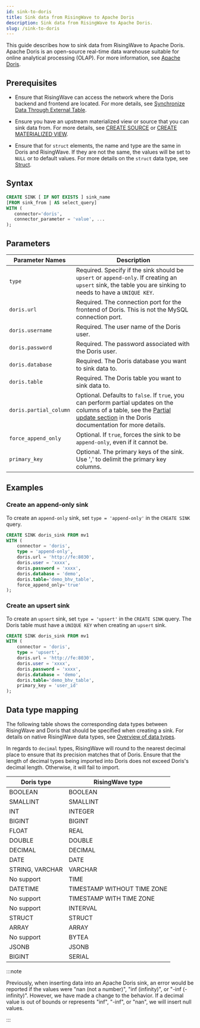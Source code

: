 ```yaml
---
id: sink-to-doris
title: Sink data from RisingWave to Apache Doris
description: Sink data from RisingWave to Apache Doris.
slug: /sink-to-doris
---
```


This guide describes how to sink data from RisingWave to Apache Doris. Apache Doris is an open-source real-time data warehouse suitable for online analytical processing (OLAP). For more information, see [Apache Doris](https://doris.apache.org).

## Prerequisites 

- Ensure that RisingWave can access the network where the Doris backend and frontend are located. For more details, see [Synchronize Data Through External Table](https://doris.apache.org/docs/dev/data-operate/import/import-scenes/external-table-load/).

- Ensure you have an upstream materialized view or source that you can sink data from. For more details, see [CREATE SOURCE](/sql/commands/sql-create-source.md) or [CREATE MATERIALIZED VIEW](/sql/commands/sql-create-mv.md).

- Ensure that for `struct` elements, the name and type are the same in Doris and RisingWave. If they are not the same, the values will be set to `NULL` or to default values. For more details on the `struct` data type, see [Struct](/sql/data-types/data-type-struct.md).

## Syntax 

```sql
CREATE SINK [ IF NOT EXISTS ] sink_name
[FROM sink_from | AS select_query]
WITH (
   connector='doris',
   connector_parameter = 'value', ...
);
```

## Parameters

| Parameter Names | Description |
| --------------- | ---------------------------------------------------------------------- |
| `type`          | Required. Specify if the sink should be `upsert` or `append-only`. If creating an `upsert` sink, the table you are sinking to needs to have a `UNIQUE KEY`. |
| `doris.url`     | Required. The connection port for the frontend of Doris. This is not the MySQL connection port. |
| `doris.username`| Required. The user name of the Doris user. |
| `doris.password`| Required. The password associated with the Doris user. |
| `doris.database`| Required. The Doris database you want to sink data to. |
| `doris.table`   | Required. The Doris table you want to sink data to. |
| `doris.partial_column` |Optional. Defaults to `false`. If `true`, you can perform partial updates on the columns of a table, see the [Partial update section](https://doris.apache.org/docs/2.0/data-operate/update/update-of-unique-model/) in the Doris documentation for more details. |
| `force_append_only`| Optional. If `true`, forces the sink to be `append-only`, even if it cannot be. |
| `primary_key`   | Optional. The primary keys of the sink. Use ',' to delimit the primary key columns. |

## Examples

### Create an append-only sink

To create an `append-only` sink, set `type = 'append-only'` in the `CREATE SINK` query. 

```sql
CREATE SINK doris_sink FROM mv1
WITH (
    connector = 'doris',
    type = 'append-only',
    doris.url = 'http://fe:8030',
    doris.user = 'xxxx',
    doris.password = 'xxxx',
    doris.database = 'demo',
    doris.table='demo_bhv_table',
    force_append_only='true'
);
```

### Create an upsert sink

To create an `upsert` sink, set `type = 'upsert'` in the `CREATE SINK` query. The Doris table must have a `UNIQUE KEY` when creating an `upsert` sink.

```sql
CREATE SINK doris_sink FROM mv1 
WITH (
    connector = 'doris',
    type = 'upsert',
    doris.url = 'http://fe:8030',
    doris.user = 'xxxx',
    doris.password = 'xxxx',
    doris.database = 'demo',
    doris.table='demo_bhv_table',
    primary_key = 'user_id'
);
```

## Data type mapping

The following table shows the corresponding data types between RisingWave and Doris that should be specified when creating a sink. For details on native RisingWave data types, see [Overview of data types](/sql/sql-data-types.md).

In regards to `decimal` types, RisingWave will round to the nearest decimal place to ensure that its precision matches that of Doris. Ensure that the length of decimal types being imported into Doris does not exceed Doris's decimal length. Otherwise, it will fail to import.

| Doris type | RisingWave type |
|------------|-----------------|
|BOOLEAN | BOOLEAN |
|SMALLINT | SMALLINT |
|INT | INTEGER |
|BIGINT | BIGINT |
|FLOAT | REAL |
|DOUBLE | DOUBLE |
|DECIMAL | DECIMAL |
|DATE | DATE |
|STRING, VARCHAR | VARCHAR |
|No support | TIME |
|DATETIME | TIMESTAMP WITHOUT TIME ZONE |
|No support | TIMESTAMP WITH TIME ZONE |
|No support | INTERVAL |
|STRUCT | STRUCT |
|ARRAY | ARRAY |
|No support | BYTEA |
|JSONB | JSONB |
|BIGINT | SERIAL |

:::note

Previously, when inserting data into an Apache Doris sink, an error would be reported if the values were "nan (not a number)", "inf (infinity)", or "-inf (-infinity)". However, we have made a change to the behavior. If a decimal value is out of bounds or represents "inf", "-inf", or "nan", we will insert null values. 

:::